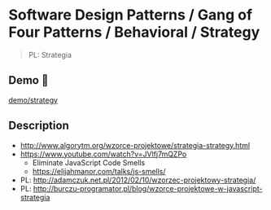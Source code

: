 # Software Design Patterns / Gang of Four Patterns / Behavioral / Strategy

> PL: Strategia

## Demo 🎉

<a href="./demo/strategy/">demo/strategy</a>

## Description

* <http://www.algorytm.org/wzorce-projektowe/strategia-strategy.html>
* <https://www.youtube.com/watch?v=JVlfj7mQZPo>
    + Eliminate JavaScript Code Smells
    + <https://elijahmanor.com/talks/js-smells/>
* PL: <http://adamczuk.net.pl/2012/02/10/wzorzec-projektowy-strategia/>
* PL: <http://burczu-programator.pl/blog/wzorce-projektowe-w-javascript-strategia>
